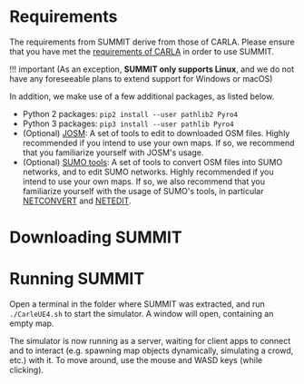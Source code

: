 # Requirements
The requirements from SUMMIT derive from those of CARLA. Please ensure that you have met the [requirements of CARLA](https://carla.readthedocs.io/en/latest/getting_started/quickstart/) in order to use SUMMIT. 

!!! important
    (As an exception, **SUMMIT only supports Linux**, and we do not have any foreseeable plans to extend support for Windows or macOS)

In addition, we make use of a few additional packages, as listed below.
  
  * Python 2 packages: `pip2 install --user pathlib2 Pyro4`
  * Python 3 packages: `pip3 install --user pathlib Pyro4`
  * (Optional) [JOSM](https://josm.openstreetmap.de/): A set of tools to edit to downloaded OSM files. Highly recommended if you intend to use your own maps. If so, we recommend that you familiarize yourself with JOSM's usage.
  * (Optional) [SUMO tools](https://sumo.dlr.de/docs/Downloads.php): A set of tools to convert OSM files into SUMO networks, and to edit SUMO networks. Highly recommended if you intend to use your own maps. If so, we also recommend that you familiarize yourself with the usage of SUMO's tools, in particular [NETCONVERT](https://sumo.dlr.de/docs/NETCONVERT.html) and [NETEDIT](https://sumo.dlr.de/docs/NETEDIT.html).

# Downloading SUMMIT

# Running SUMMIT
Open a terminal in the folder where SUMMIT was extracted, and run `./CarleUE4.sh` to start the simulator. A window will open, containing an empty map. 

The simulator is now running as a server, waiting for client apps to connect and to interact (e.g. spawning map objects dynamically, simulating a crowd, etc.) with it. To move around, use the mouse and WASD keys (while clicking). 

